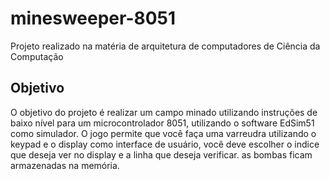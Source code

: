 # minesweeper-8051

Projeto realizado na matéria de arquitetura de computadores de Ciência da Computação

## Objetivo

O objetivo do projeto é realizar um campo minado utilizando instruções de baixo nível para um microcontrolador 8051, utilizando o software EdSim51 como simulador. O jogo permite que você faça uma varreudra utilizando o keypad e o display como interface de usuário, você deve escolher o indice que deseja ver no display e a linha que deseja verificar. as bombas ficam armazenadas na memória.
